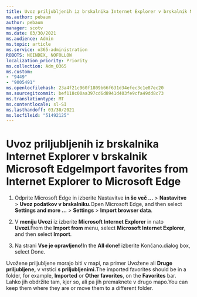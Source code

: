 ```yaml
---
title: Uvoz priljubljenih iz brskalnika Internet Explorer v brskalnik Microsoft Edge
ms.author: pebaum
author: pebaum
manager: scotv
ms.date: 03/30/2021
ms.audience: Admin
ms.topic: article
ms.service: o365-administration
ROBOTS: NOINDEX, NOFOLLOW
localization_priority: Priority
ms.collection: Adm_O365
ms.custom:
- "9449"
- "9005491"
ms.openlocfilehash: 23a4f21c960f1809b66f631d34efec3c1e87ec20
ms.sourcegitcommit: bef118c00aa397cd6d8941d403fe9cfa49dd8c73
ms.translationtype: MT
ms.contentlocale: sl-SI
ms.lasthandoff: 03/30/2021
ms.locfileid: "51492125"
---
```

# <a name="import-favorites-from-internet-explorer-to-microsoft-edge"></a><span data-ttu-id="58b2a-102">Uvoz priljubljenih iz brskalnika Internet Explorer v brskalnik Microsoft Edge</span><span class="sxs-lookup"><span data-stu-id="58b2a-102">Import favorites from Internet Explorer to Microsoft Edge</span></span>

1. <span data-ttu-id="58b2a-103">Odprite Microsoft Edge in izberite Nastavitve **in še več ...**  >  **Nastavitve**  >  **Uvoz podatkov v brskalniku.**</span><span class="sxs-lookup"><span data-stu-id="58b2a-103">Open Microsoft Edge, and then select **Settings and more ...** > **Settings** > **Import browser data**.</span></span>

1. <span data-ttu-id="58b2a-104">V **meniju Uvozi** iz izberite **Microsoft Internet Explorer** in nato **Uvozi**.</span><span class="sxs-lookup"><span data-stu-id="58b2a-104">From the **Import from** menu, select **Microsoft Internet Explorer**, and then select **Import**.</span></span>

1. <span data-ttu-id="58b2a-105">Na strani **Vse je opravljeno!**</span><span class="sxs-lookup"><span data-stu-id="58b2a-105">In the **All done!**</span></span> <span data-ttu-id="58b2a-106">izberite Končano.</span><span class="sxs-lookup"><span data-stu-id="58b2a-106">dialog box, select Done.</span></span>

<span data-ttu-id="58b2a-107">Uvožene priljubljene morajo biti v mapi,  na primer Uvožene ali **Druge priljubljene,** v vrstici **s priljubljenimi.**</span><span class="sxs-lookup"><span data-stu-id="58b2a-107">The imported favorites should be in a folder, for example, **Imported** or **Other favorites**, on the **Favorites** bar.</span></span> <span data-ttu-id="58b2a-108">Lahko jih obdržite tam, kjer so, ali pa jih premaknete v drugo mapo.</span><span class="sxs-lookup"><span data-stu-id="58b2a-108">You can keep them where they are or move them to a different folder.</span></span>